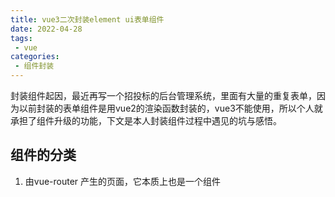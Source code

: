 ```yaml
---
title: vue3二次封装element ui表单组件
date: 2022-04-28
tags:
 - vue
categories:
 - 组件封装
---
```


封装组件起因，最近再写一个招投标的后台管理系统，里面有大量的重复表单，因为以前封装的表单组件是用vue2的渲染函数封装的，vue3不能使用，所以个人就承担了组件升级的功能，下文是本人封装组件过程中遇见的坑与感悟。

## 组件的分类
1. 由vue-router 产生的页面，它本质上也是一个组件
